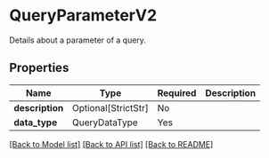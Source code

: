 # QueryParameterV2

Details about a parameter of a query.

## Properties
| Name | Type | Required | Description |
| ------------ | ------------- | ------------- | ------------- |
**description** | Optional[StrictStr] | No |  |
**data_type** | QueryDataType | Yes |  |


[[Back to Model list]](../../../README.md#models-v2-link) [[Back to API list]](../../README.md#documentation-for-api-endpoints) [[Back to README]](../../README.md)
